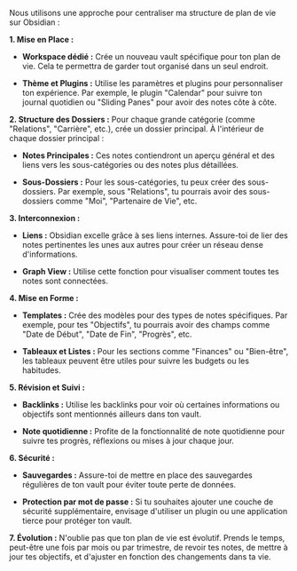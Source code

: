 Nous utilisons une approche pour centraliser ma structure de plan de vie sur Obsidian :

**1. Mise en Place :**

- **Workspace dédié :** Crée un nouveau vault spécifique pour ton plan de vie. Cela te permettra de garder tout organisé dans un seul endroit.
    
- **Thème et Plugins :** Utilise les paramètres et plugins pour personnaliser ton expérience. Par exemple, le plugin "Calendar" pour suivre ton journal quotidien ou "Sliding Panes" pour avoir des notes côte à côte.
    

**2. Structure des Dossiers :** Pour chaque grande catégorie (comme "Relations", "Carrière", etc.), crée un dossier principal. À l'intérieur de chaque dossier principal :

- **Notes Principales :** Ces notes contiendront un aperçu général et des liens vers les sous-catégories ou des notes plus détaillées.
    
- **Sous-Dossiers :** Pour les sous-catégories, tu peux créer des sous-dossiers. Par exemple, sous "Relations", tu pourrais avoir des sous-dossiers comme "Moi", "Partenaire de Vie", etc.
    

**3. Interconnexion :**

- **Liens :** Obsidian excelle grâce à ses liens internes. Assure-toi de lier des notes pertinentes les unes aux autres pour créer un réseau dense d'informations.
    
- **Graph View :** Utilise cette fonction pour visualiser comment toutes tes notes sont connectées.
    

**4. Mise en Forme :**

- **Templates :** Crée des modèles pour des types de notes spécifiques. Par exemple, pour tes "Objectifs", tu pourrais avoir des champs comme "Date de Début", "Date de Fin", "Progrès", etc.
    
- **Tableaux et Listes :** Pour les sections comme "Finances" ou "Bien-être", les tableaux peuvent être utiles pour suivre les budgets ou les habitudes.
    

**5. Révision et Suivi :**

- **Backlinks :** Utilise les backlinks pour voir où certaines informations ou objectifs sont mentionnés ailleurs dans ton vault.
    
- **Note quotidienne :** Profite de la fonctionnalité de note quotidienne pour suivre tes progrès, réflexions ou mises à jour chaque jour.
    

**6. Sécurité :**

- **Sauvegardes :** Assure-toi de mettre en place des sauvegardes régulières de ton vault pour éviter toute perte de données.
    
- **Protection par mot de passe :** Si tu souhaites ajouter une couche de sécurité supplémentaire, envisage d'utiliser un plugin ou une application tierce pour protéger ton vault.
    

**7. Évolution :**
N'oublie pas que ton plan de vie est évolutif. Prends le temps, peut-être une fois par mois ou par trimestre, de revoir tes notes, de mettre à jour tes objectifs, et d'ajuster en fonction des changements dans ta vie. 
